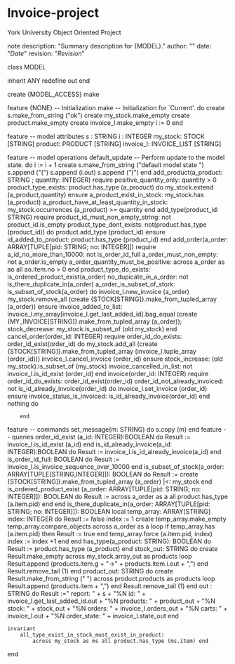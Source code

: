# Invoice-project
York University Object Oriented Project

note
	description: "Summary description for {MODEL}."
	author: ""
	date: "$Date$"
	revision: "$Revision$"

class
	MODEL

inherit
	ANY
	redefine out end

create {MODEL_ACCESS}
	make

feature {NONE} -- Initialization
	make
			-- Initialization for `Current'.
		do
			create s.make_from_string ("ok")
			create my_stock.make_empty
			create product.make_empty
			create invoice_l.make_empty
			i := 0
		end

feature -- model attributes
	s : STRING
	i : INTEGER
	my_stock: STOCK [STRING]
	product: PRODUCT [STRING]
	invoice_l: INVOICE_LIST [STRING]

feature -- model operations
	default_update
			-- Perform update to the model state.
		do
			i := i + 1
			create s.make_from_string ("default model state ")
			s.append ("(")
			s.append (i.out)
			s.append (")")
		end
	add_product(a_product: STRING ; quantity: INTEGER)
		require
			positive_quantity_only:
				quantity > 0
			product_type_exists:
				product.has_type (a_product)
    	do
			my_stock.extend (a_product,quantity)
		ensure
			a_product_exist_in_stock:
				my_stock.has (a_product)
			a_product_have_at_least_quantity_in_stock:
				my_stock.occurrences (a_product) >= quantity
    	end
    add_type(product_id: STRING)
    	require
    		product_id_must_non_empty_string:
    			not product_id.is_empty
    		product_type_dont_exists:
    			not(product.has_type (product_id))
    	do
			product.add_type (product_id)
		ensure
			id_added_to_product:
				product.has_type (product_id)
    	end
    add_order(a_order: ARRAY[TUPLE[pid: STRING; no: INTEGER]])
    	require
    		a_id_no_more_than_10000:
				not is_order_id_full
    		a_order_must_non_empty:
    			not a_order.is_empty
    		a_order_quantity_must_be_positive:
    			across a_order as ao all ao.item.no > 0 end
    		product_type_do_exists:
    			is_ordered_product_exist(a_order)
    		no_dupicate_in_a_order:
    			not is_there_duplicate_in(a_order)
    		a_order_is_subset_of_stork:
    			is_subset_of_stock(a_order)
    	do
			invoice_l.new_invoice (a_order)
			my_stock.remove_all (create {STOCK[STRING]}.make_from_tupled_array (a_order))
		ensure
			invoice_added_to_list:
				invoice_l.my_array[invoice_l.get_last_added_id].bag_equal (create {MY_INVOICE[STRING]}.make_from_tupled_array (a_order));
			stock_decrease:
				my_stock.is_subset_of (old my_stock)
    	end
    cancel_order(order_id: INTEGER)
    	require
    		order_id_do_exists:
    			order_id_exist(order_id)
    	do
			my_stock.add_all (create {STOCK[STRING]}.make_from_tupled_array (invoice_l.tuple_array (order_id)))
			invoice_l.cancel_invoice (order_id)
		ensure
			stock_increase:
				(old my_stock).is_subset_of (my_stock)
			invoice_cancelled_in_list:
				not invoice_l.is_id_exist (order_id)
    	end
    invoice(order_id: INTEGER)
    	require
    		order_id_do_exists:
    			order_id_exist(order_id)
    		order_id_not_already_invoiced:
    			not is_id_already_invoice(order_id)
    	do
			invoice_l.set_invoice (order_id)
		ensure
			invoice_status_is_invoiced:
				is_id_already_invoice(order_id)
    	end
    nothing
    	do

    	end
feature -- commands
	set_message(m: STRING)
		do
			s.copy (m)
		end
feature -- queries
	order_id_exist (a_id: INTEGER):BOOLEAN
		do
			Result := invoice_l.is_id_exist (a_id)
		end
	is_id_already_invoice(a_id: INTEGER):BOOLEAN
		do
			Result := invoice_l.is_id_already_invoice(a_id)
		end
	is_order_id_full: BOOLEAN
		do
			Result := invoice_l.is_invoice_sequence_over_10000
		end
	is_subset_of_stock(a_order: ARRAY[TUPLE[STRING,INTEGER]]): BOOLEAN
		do
			Result := create {STOCK[STRING]}.make_from_tupled_array (a_order) |<: my_stock
		end
	is_ordered_product_exist (a_order: ARRAY[TUPLE[pid: STRING; no: INTEGER]]): BOOLEAN
    	do
    		Result := across a_order as a all product.has_type (a.item.pid) end
    	end
	is_there_duplicate_in(a_order: ARRAY[TUPLE[pid: STRING; no: INTEGER]]): BOOLEAN
		local
			temp_array: ARRAY[STRING]
			index: INTEGER
		do
			Result := false
			index := 1
			create temp_array.make_empty
			temp_array.compare_objects
			across a_order as a
				loop
					if temp_array.has (a.item.pid) then
						Result := true
					end
					temp_array.force (a.item.pid, index)
					index := index +1
				end
		end
	has_type(a_product: STRING): BOOLEAN
		do
			Result := product.has_type (a_product)
		end
	stock_out: STRING
		do
			create Result.make_empty
			across my_stock.array_out as products loop
				Result.append (products.item.g + "->" + products.item.i.out + ",")
			end
			Result.remove_tail (1)
		end
	product_out: STRING
		do
			create Result.make_from_string (" ")
			across product.products as products loop
				Result.append (products.item + ",")
			end
			Result.remove_tail (1)
		end
	out : STRING
		do
			Result :="  report:      " + s +
				   "%N  id:          " + invoice_l.get_last_added_id.out +
				   "%N  products:   " + product_out +
				   "%N  stock:       " + stock_out +
				   "%N  orders:      " + invoice_l.orders_out +
				   "%N  carts:       " + invoice_l.out +
				   "%N  order_state: " + invoice_l.state_out
		end

	invariant
		all_type_exist_in_stock_must_exist_in_product:
			across my_stock as ms all product.has_type (ms.item) end
end

